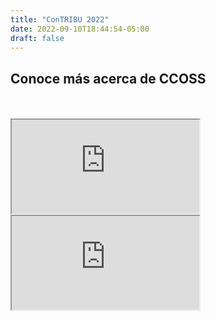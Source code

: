 ```yaml
---
title: "ConTRIBU 2022"
date: 2022-09-10T18:44:54-05:00
draft: false
---
```


## Conoce más acerca de CCOSS

<br>
<br>

   <div class="row row-cols-1 row-cols-md-2">
        <div class="col mb-4">
          <div class="card" style="border: none;">
       
 <div class="embed-responsive embed-responsive-16by9">
              <iframe class="embed-responsive-item" src="https://www.youtube.com/embed/Lw9tdJTethU" allowfullscreen></iframe>
            </div>
          </div>
        </div>
        <div class="col mb-4">
          <div class="card" style="border: none;">
                 <div class="embed-responsive embed-responsive-16by9">
              <iframe class="embed-responsive-item" src="https://www.youtube.com/embed/Ci6zVM4Sqcc" allowfullscreen></iframe>
            </div>
  
 </div>
        </div>
      </div>
